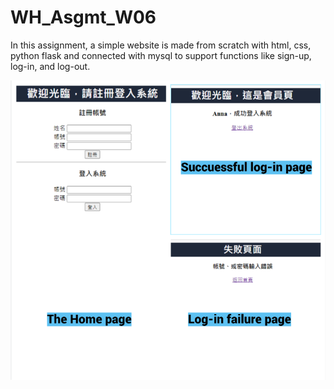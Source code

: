 # WH_Asgmt_W06
In this assignment, a simple website is made from scratch with html, css, python flask and connected with mysql to support functions like sign-up, log-in, and log-out.

![image](https://github.com/vivian-wj-lin/WH_Asgmt_W06/blob/main/pic.png)
